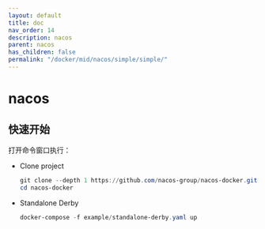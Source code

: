 ```yaml
---
layout: default
title: doc
nav_order: 14
description: nacos
parent: nacos
has_children: false
permalink: "/docker/mid/nacos/simple/simple/"
---
```


# nacos

## 快速开始

打开命令窗口执行：

* Clone project

  ```powershell
  git clone --depth 1 https://github.com/nacos-group/nacos-docker.git
  cd nacos-docker
  ```

* Standalone Derby

  ```powershell
  docker-compose -f example/standalone-derby.yaml up
  ```
